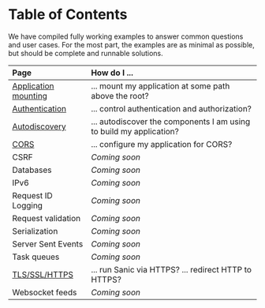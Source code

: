 # Table of Contents

We have compiled fully working examples to answer common questions and user cases. For the most part, the examples are as minimal as possible, but should be complete and runnable solutions.

| Page | How do I ... |
|:-----|:------------|
| [Application mounting](./mounting.md) | ... mount my application at some path above the root? |
| [Authentication](./authentication.md) | ... control authentication and authorization? |
| [Autodiscovery](./autodiscovery.md)   | ... autodiscover the components I am using to build my application? |
| [CORS](./cors.md)                     | ... configure my application for CORS? |
| CSRF                                  | *Coming soon* |
| Databases                             | *Coming soon* |
| IPv6                                  | *Coming soon* |
| Request ID Logging                    | *Coming soon* |
| Request validation                    | *Coming soon* |
| Serialization                         | *Coming soon* |
| Server Sent Events                    | *Coming soon* |
| Task queues                           | *Coming soon* |
| [TLS/SSL/HTTPS](./tls.md)             | ... run Sanic via HTTPS? ... redirect HTTP to HTTPS? |
| Websocket feeds                       | *Coming soon* |


